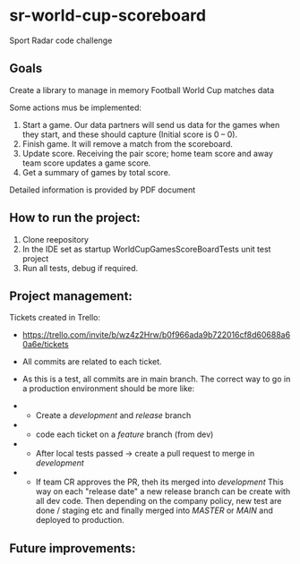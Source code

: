 # sr-world-cup-scoreboard
Sport Radar code challenge

## Goals

Create a library to manage in memory Football World Cup matches data

Some actions mus be implemented:
1. Start a game. Our data partners will send us data for the games when they start, and these should capture (Initial score is 0 – 0).
2. Finish game. It will remove a match from the scoreboard.
3. Update score. Receiving the pair score; home team score and away team score updates a game score.
4. Get a summary of games by total score. 

Detailed information is provided by PDF document

## How to run the project:
1. Clone reepository
2. In the IDE set as startup WorldCupGamesScoreBoardTests unit test project
3. Run all tests, debug if required.

## Project management:

Tickets created in Trello:
* https://trello.com/invite/b/wz4z2Hrw/b0f966ada9b722016cf8d60688a60a6e/tickets

* All commits are related to each ticket.

* As this is a test, all commits are in main branch. The correct way to go in a production environment should be more like:
* * Create a *development* and *release* branch
* * code each ticket on a *feature* branch (from dev)
* * After local tests passed -> create a pull request to merge in *development*
* * If team CR approves the PR, theh its merged into *development*
This way on each "release date" a new release branch can be create with all dev code. Then depending on the company policy, new test are done / staging etc and finally merged into *MASTER* or *MAIN* and deployed to production.

## Future improvements:
